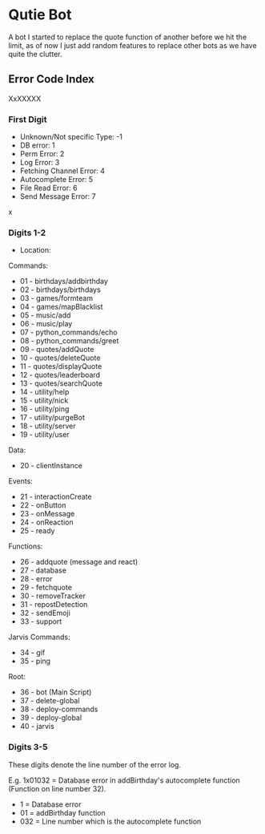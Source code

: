 # Qutie Bot

A bot I started to replace the quote function of another before we hit the limit, as of now I just add random features to replace other bots as we have quite the clutter.

## Error Code Index

XxXXXXX

### First Digit

- Unknown/Not specific Type: -1
- DB error: 1
- Perm Error: 2
- Log Error: 3
- Fetching Channel Error: 4
- Autocomplete Error: 5
- File Read Error: 6
- Send Message Error: 7

x

### Digits 1-2

- Location:

Commands:

- 01 - birthdays/addbirthday
- 02 - birthdays/birthdays
- 03 - games/formteam
- 04 - games/mapBlacklist
- 05 - music/add
- 06 - music/play
- 07 - python_commands/echo
- 08 - python_commands/greet
- 09 - quotes/addQuote
- 10 - quotes/deleteQuote
- 11 - quotes/displayQuote
- 12 - quotes/leaderboard
- 13 - quotes/searchQuote
- 14 - utility/help
- 15 - utility/nick
- 16 - utility/ping
- 17 - utility/purgeBot
- 18 - utility/server
- 19 - utility/user

Data:

- 20 - clientInstance

Events:

- 21 - interactionCreate
- 22 - onButton
- 23 - onMessage
- 24 - onReaction
- 25 - ready

Functions:

- 26 - addquote (message and react)
- 27 - database
- 28 - error
- 29 - fetchquote
- 30 - removeTracker
- 31 - repostDetection
- 32 - sendEmoji
- 33 - support

Jarvis Commands:

- 34 - gif
- 35 - ping

Root:

- 36 - bot (Main Script)
- 37 - delete-global
- 38 - deploy-commands
- 39 - deploy-global
- 40 - jarvis

### Digits 3-5

These digits denote the line number of the error log.

E.g. 1x01032 = Database error in addBirthday's autocomplete function (Function on line number 32).

- 1 = Database error
- 01 = addBirthday function
- 032 = Line number which is the autocomplete function
